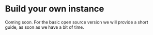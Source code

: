 # Build your own instance

Coming soon. For the basic open source version we will provide a short guide,
as soon as we have a bit of time.
